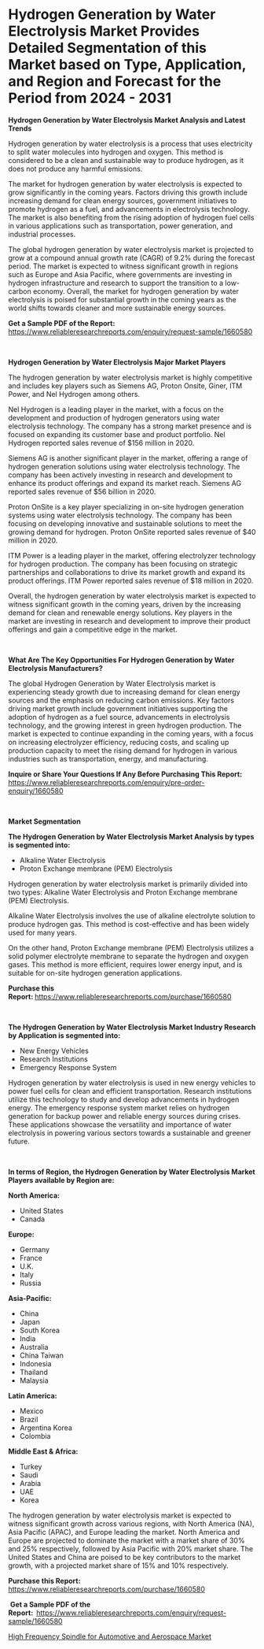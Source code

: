 <p><h1>Hydrogen Generation by Water Electrolysis Market Provides Detailed Segmentation of this Market based on Type, Application, and Region and Forecast for the Period from 2024 - 2031</h1></p><p><strong>Hydrogen Generation by Water Electrolysis Market Analysis and Latest Trends</strong></p>
<p><p>Hydrogen generation by water electrolysis is a process that uses electricity to split water molecules into hydrogen and oxygen. This method is considered to be a clean and sustainable way to produce hydrogen, as it does not produce any harmful emissions.</p><p>The market for hydrogen generation by water electrolysis is expected to grow significantly in the coming years. Factors driving this growth include increasing demand for clean energy sources, government initiatives to promote hydrogen as a fuel, and advancements in electrolysis technology. The market is also benefiting from the rising adoption of hydrogen fuel cells in various applications such as transportation, power generation, and industrial processes.</p><p>The global hydrogen generation by water electrolysis market is projected to grow at a compound annual growth rate (CAGR) of 9.2% during the forecast period. The market is expected to witness significant growth in regions such as Europe and Asia Pacific, where governments are investing in hydrogen infrastructure and research to support the transition to a low-carbon economy. Overall, the market for hydrogen generation by water electrolysis is poised for substantial growth in the coming years as the world shifts towards cleaner and more sustainable energy sources.</p></p>
<p><strong>Get a Sample PDF of the Report:&nbsp;</strong> <a href="https://www.reliableresearchreports.com/enquiry/request-sample/1660580">https://www.reliableresearchreports.com/enquiry/request-sample/1660580</a></p>
<p>&nbsp;</p>
<p><strong>Hydrogen Generation by Water Electrolysis Major Market Players</strong></p>
<p><p>The hydrogen generation by water electrolysis market is highly competitive and includes key players such as Siemens AG, Proton Onsite, Giner, ITM Power, and Nel Hydrogen among others.</p><p>Nel Hydrogen is a leading player in the market, with a focus on the development and production of hydrogen generators using water electrolysis technology. The company has a strong market presence and is focused on expanding its customer base and product portfolio. Nel Hydrogen reported sales revenue of $156 million in 2020.</p><p>Siemens AG is another significant player in the market, offering a range of hydrogen generation solutions using water electrolysis technology. The company has been actively investing in research and development to enhance its product offerings and expand its market reach. Siemens AG reported sales revenue of $56 billion in 2020.</p><p>Proton OnSite is a key player specializing in on-site hydrogen generation systems using water electrolysis technology. The company has been focusing on developing innovative and sustainable solutions to meet the growing demand for hydrogen. Proton OnSite reported sales revenue of $40 million in 2020.</p><p>ITM Power is a leading player in the market, offering electrolyzer technology for hydrogen production. The company has been focusing on strategic partnerships and collaborations to drive its market growth and expand its product offerings. ITM Power reported sales revenue of $18 million in 2020.</p><p>Overall, the hydrogen generation by water electrolysis market is expected to witness significant growth in the coming years, driven by the increasing demand for clean and renewable energy solutions. Key players in the market are investing in research and development to improve their product offerings and gain a competitive edge in the market.</p></p>
<p>&nbsp;</p>
<p><strong>What Are The Key Opportunities For Hydrogen Generation by Water Electrolysis Manufacturers?</strong></p>
<p><p>The global Hydrogen Generation by Water Electrolysis market is experiencing steady growth due to increasing demand for clean energy sources and the emphasis on reducing carbon emissions. Key factors driving market growth include government initiatives supporting the adoption of hydrogen as a fuel source, advancements in electrolysis technology, and the growing interest in green hydrogen production. The market is expected to continue expanding in the coming years, with a focus on increasing electrolyzer efficiency, reducing costs, and scaling up production capacity to meet the rising demand for hydrogen in various industries such as transportation, energy, and manufacturing.</p></p>
<p><strong>Inquire or Share Your Questions If Any Before Purchasing This Report:</strong> <a href="https://www.reliableresearchreports.com/enquiry/pre-order-enquiry/1660580">https://www.reliableresearchreports.com/enquiry/pre-order-enquiry/1660580</a></p>
<p>&nbsp;</p>
<p><strong>Market Segmentation</strong></p>
<p><strong>The Hydrogen Generation by Water Electrolysis Market Analysis by types is segmented into:</strong></p>
<p><ul><li>Alkaline Water Electrolysis</li><li>Proton Exchange membrane (PEM) Electrolysis</li></ul></p>
<p><p>Hydrogen generation by water electrolysis market is primarily divided into two types: Alkaline Water Electrolysis and Proton Exchange membrane (PEM) Electrolysis. </p><p>Alkaline Water Electrolysis involves the use of alkaline electrolyte solution to produce hydrogen gas. This method is cost-effective and has been widely used for many years.</p><p>On the other hand, Proton Exchange membrane (PEM) Electrolysis utilizes a solid polymer electrolyte membrane to separate the hydrogen and oxygen gases. This method is more efficient, requires lower energy input, and is suitable for on-site hydrogen generation applications.</p></p>
<p><strong>Purchase this Report:&nbsp;</strong><a href="https://www.reliableresearchreports.com/purchase/1660580">https://www.reliableresearchreports.com/purchase/1660580</a></p>
<p>&nbsp;</p>
<p><strong>The Hydrogen Generation by Water Electrolysis Market Industry Research by Application is segmented into:</strong></p>
<p><ul><li>New Energy Vehicles</li><li>Research Institutions</li><li>Emergency Response System</li></ul></p>
<p><p>Hydrogen generation by water electrolysis is used in new energy vehicles to power fuel cells for clean and efficient transportation. Research institutions utilize this technology to study and develop advancements in hydrogen energy. The emergency response system market relies on hydrogen generation for backup power and reliable energy sources during crises. These applications showcase the versatility and importance of water electrolysis in powering various sectors towards a sustainable and greener future.</p></p>
<p>&nbsp;</p>
<p><strong>In terms of Region, the Hydrogen Generation by Water Electrolysis Market Players available by Region are:</strong></p>
<p>
    <p> <strong> North America: </strong>
        <ul>
            <li>United States</li>
            <li>Canada</li>
        </ul>
        </p> 
    <p> <strong> Europe: </strong>
        <ul>
            <li>Germany</li>
            <li>France</li>
            <li>U.K.</li>
            <li>Italy</li>
            <li>Russia</li>
        </ul>
        </p> 
    <p> <strong> Asia-Pacific: </strong>
        <ul>
            <li>China</li>
            <li>Japan</li>
            <li>South Korea</li>
            <li>India</li>
            <li>Australia</li>
            <li>China Taiwan</li>
            <li>Indonesia</li>
            <li>Thailand</li>
            <li>Malaysia</li>
        </ul>
        </p> 
    <p> <strong> Latin America: </strong>
        <ul>
            <li>Mexico</li>
            <li>Brazil</li>
            <li>Argentina Korea</li>
            <li>Colombia</li>
        </ul>
        </p> 
    <p> <strong> Middle East & Africa: </strong>
        <ul>
            <li>Turkey</li>
            <li>Saudi</li>
            <li>Arabia</li>
            <li>UAE</li>
            <li>Korea</li>
        </ul>
    </p>
    </p>
<p><p>The hydrogen generation by water electrolysis market is expected to witness significant growth across various regions, with North America (NA), Asia Pacific (APAC), and Europe leading the market. North America and Europe are projected to dominate the market with a market share of 30% and 25% respectively, followed by Asia Pacific with 20% market share. The United States and China are poised to be key contributors to the market growth, with a projected market share of 15% and 10% respectively.</p></p>
<p><strong>Purchase this Report: </strong><a href="https://www.reliableresearchreports.com/purchase/1660580">https://www.reliableresearchreports.com/purchase/1660580</a></p>
<p>&nbsp;<strong>Get a Sample PDF of the Report:&nbsp;&nbsp;</strong><a href="https://www.reliableresearchreports.com/enquiry/request-sample/1660580">https://www.reliableresearchreports.com/enquiry/request-sample/1660580</a></p>
<p><strong></strong></p>
<p><p><a href="https://military-diascia-e68.notion.site/High-Frequency-Spindle-for-Automotive-and-Aerospace-Market-Analysis-Examines-its-Scope-on-Growth-Opp-47f6b9fb6d0e4c8283a11ffee62e42a0">High Frequency Spindle for Automotive and Aerospace Market</a></p></p>